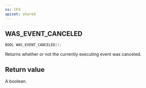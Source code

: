 ```yaml
---
ns: CFX
apiset: shared
---
```

## WAS_EVENT_CANCELED

```c
BOOL WAS_EVENT_CANCELED();
```

Returns whether or not the currently executing event was canceled.

## Return value
A boolean.
